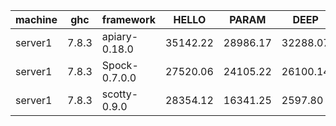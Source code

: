 |machine  |ghc    |framework    |HELLO   |PARAM   |DEEP    |AFTER_DEEP|
|---------|-------|-------------|--------|--------|--------|----------|
|server1  |7.8.3  |apiary-0.18.0|35142.22|28986.17|32288.07|37477.12  |
|server1  |7.8.3  |Spock-0.7.0.0|27520.06|24105.22|26100.14|28832.08  |
|server1  |7.8.3  |scotty-0.9.0 |28354.12|16341.25|2597.80 |9322.60   |
